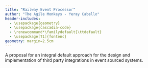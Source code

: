 ```yaml
---
title: "Railway Event Processor"
author: "The Agile Monkeys - Yeray Cabello"
header-includes:
  - \usepackage{geometry}
  - \usepackage{cascadia-code}
  - \renewcommand*\familydefault{\ttdefault}
  - \usepackage[T1]{fontenc}
geometry: margin=2.5cm
---
```

A proposal for an integral default approach for the design and implementation of third party integrations in event sourced systems.

